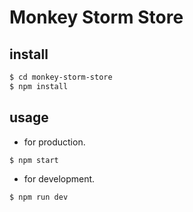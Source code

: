 # Monkey Storm Store

## install
```bash
$ cd monkey-storm-store
$ npm install
```
## usage

- for production.
``` bash
$ npm start
```
- for development.
```bash
$ npm run dev
```
